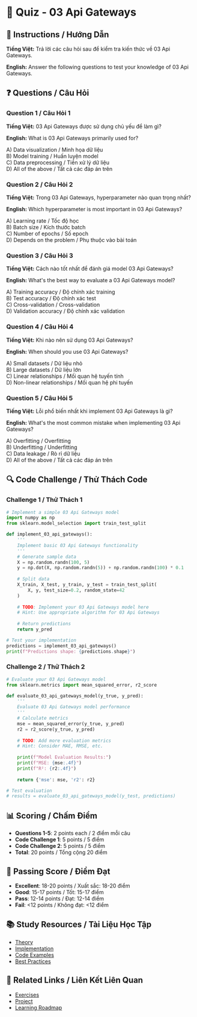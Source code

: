 # 🧠 Quiz - 03 Api Gateways

## 📝 Instructions / Hướng Dẫn

**Tiếng Việt:** Trả lời các câu hỏi sau để kiểm tra kiến thức về 03 Api Gateways.

**English:** Answer the following questions to test your knowledge of 03 Api Gateways.

## ❓ Questions / Câu Hỏi

### Question 1 / Câu Hỏi 1
**Tiếng Việt:** 03 Api Gateways được sử dụng chủ yếu để làm gì?

**English:** What is 03 Api Gateways primarily used for?

A) Data visualization / Minh họa dữ liệu  
B) Model training / Huấn luyện model  
C) Data preprocessing / Tiền xử lý dữ liệu  
D) All of the above / Tất cả các đáp án trên

### Question 2 / Câu Hỏi 2
**Tiếng Việt:** Trong 03 Api Gateways, hyperparameter nào quan trọng nhất?

**English:** Which hyperparameter is most important in 03 Api Gateways?

A) Learning rate / Tốc độ học  
B) Batch size / Kích thước batch  
C) Number of epochs / Số epoch  
D) Depends on the problem / Phụ thuộc vào bài toán

### Question 3 / Câu Hỏi 3
**Tiếng Việt:** Cách nào tốt nhất để đánh giá model 03 Api Gateways?

**English:** What's the best way to evaluate a 03 Api Gateways model?

A) Training accuracy / Độ chính xác training  
B) Test accuracy / Độ chính xác test  
C) Cross-validation / Cross-validation  
D) Validation accuracy / Độ chính xác validation

### Question 4 / Câu Hỏi 4
**Tiếng Việt:** Khi nào nên sử dụng 03 Api Gateways?

**English:** When should you use 03 Api Gateways?

A) Small datasets / Dữ liệu nhỏ  
B) Large datasets / Dữ liệu lớn  
C) Linear relationships / Mối quan hệ tuyến tính  
D) Non-linear relationships / Mối quan hệ phi tuyến

### Question 5 / Câu Hỏi 5
**Tiếng Việt:** Lỗi phổ biến nhất khi implement 03 Api Gateways là gì?

**English:** What's the most common mistake when implementing 03 Api Gateways?

A) Overfitting / Overfitting  
B) Underfitting / Underfitting  
C) Data leakage / Rò rỉ dữ liệu  
D) All of the above / Tất cả các đáp án trên

## 🔍 Code Challenge / Thử Thách Code

### Challenge 1 / Thử Thách 1
```python
# Implement a simple 03 Api Gateways model
import numpy as np
from sklearn.model_selection import train_test_split

def implement_03_api_gateways():
    '''
    Implement basic 03 Api Gateways functionality
    '''
    # Generate sample data
    X = np.random.randn(100, 5)
    y = np.dot(X, np.random.randn(5)) + np.random.randn(100) * 0.1
    
    # Split data
    X_train, X_test, y_train, y_test = train_test_split(
        X, y, test_size=0.2, random_state=42
    )
    
    # TODO: Implement your 03 Api Gateways model here
    # Hint: Use appropriate algorithm for 03 Api Gateways
    
    # Return predictions
    return y_pred

# Test your implementation
predictions = implement_03_api_gateways()
print(f"Predictions shape: {predictions.shape}")
```

### Challenge 2 / Thử Thách 2
```python
# Evaluate your 03 Api Gateways model
from sklearn.metrics import mean_squared_error, r2_score

def evaluate_03_api_gateways_model(y_true, y_pred):
    '''
    Evaluate 03 Api Gateways model performance
    '''
    # Calculate metrics
    mse = mean_squared_error(y_true, y_pred)
    r2 = r2_score(y_true, y_pred)
    
    # TODO: Add more evaluation metrics
    # Hint: Consider MAE, RMSE, etc.
    
    print(f"Model Evaluation Results:")
    print(f"MSE: {mse:.4f}")
    print(f"R²: {r2:.4f}")
    
    return {'mse': mse, 'r2': r2}

# Test evaluation
# results = evaluate_03_api_gateways_model(y_test, predictions)
```

## 📊 Scoring / Chấm Điểm

- **Questions 1-5**: 2 points each / 2 điểm mỗi câu
- **Code Challenge 1**: 5 points / 5 điểm
- **Code Challenge 2**: 5 points / 5 điểm
- **Total**: 20 points / Tổng cộng 20 điểm

## 🎯 Passing Score / Điểm Đạt

- **Excellent**: 18-20 points / Xuất sắc: 18-20 điểm
- **Good**: 15-17 points / Tốt: 15-17 điểm  
- **Pass**: 12-14 points / Đạt: 12-14 điểm
- **Fail**: <12 points / Không đạt: <12 điểm

## 📚 Study Resources / Tài Liệu Học Tập

- [Theory](./THEORY_03_api_gateways.md)
- [Implementation](./IMPLEMENTATION_03_api_gateways.md)
- [Code Examples](./CODE_EXAMPLES_03_api_gateways.md)
- [Best Practices](./BEST_PRACTICES_03_api_gateways.md)

## 🔗 Related Links / Liên Kết Liên Quan

- [Exercises](./EXERCISES_03_api_gateways.md)
- [Project](./PROJECT_03_api_gateways.md)
- [Learning Roadmap](./LEARNING_ROADMAP_03_api_gateways.md)
